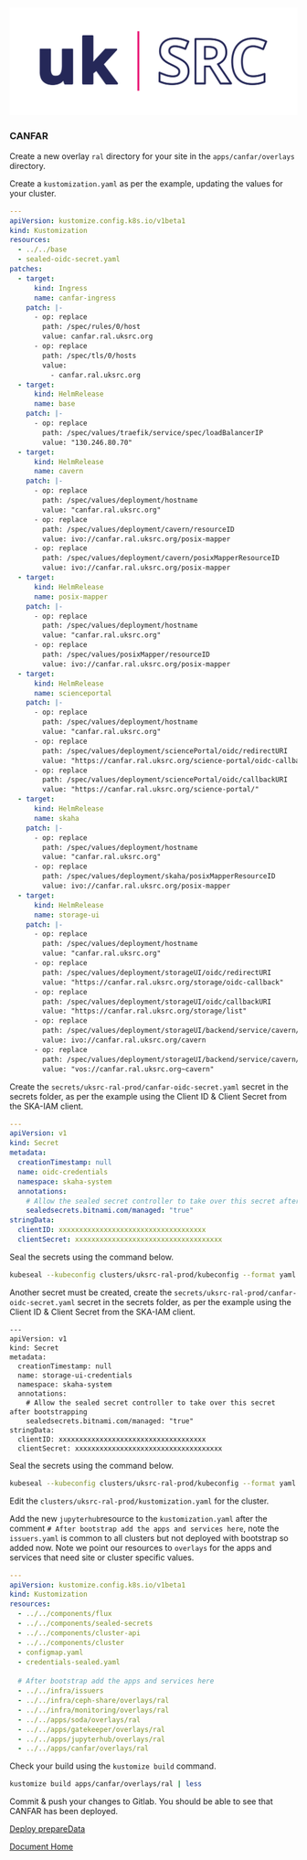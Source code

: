 ![Local Image](images/SKAO_ukSRC_logo_nostrapline_colour_rgb.png)
### CANFAR

Create a new overlay `ral` directory for your site in the `apps/canfar/overlays` directory.

Create a `kustomization.yaml` as per the example,  updating the values for your cluster.

```yaml
---
apiVersion: kustomize.config.k8s.io/v1beta1
kind: Kustomization
resources:
  - ../../base
  - sealed-oidc-secret.yaml
patches:
  - target:
      kind: Ingress
      name: canfar-ingress
    patch: |-
      - op: replace
        path: /spec/rules/0/host
        value: canfar.ral.uksrc.org
      - op: replace
        path: /spec/tls/0/hosts
        value:
          - canfar.ral.uksrc.org
  - target:
      kind: HelmRelease
      name: base
    patch: |-
      - op: replace
        path: /spec/values/traefik/service/spec/loadBalancerIP
        value: "130.246.80.70"
  - target:
      kind: HelmRelease
      name: cavern
    patch: |-
      - op: replace
        path: /spec/values/deployment/hostname    
        value: "canfar.ral.uksrc.org"
      - op: replace
        path: /spec/values/deployment/cavern/resourceID
        value: ivo://canfar.ral.uksrc.org/posix-mapper
      - op: replace
        path: /spec/values/deployment/cavern/posixMapperResourceID
        value: ivo://canfar.ral.uksrc.org/posix-mapper
  - target:
      kind: HelmRelease
      name: posix-mapper
    patch: |-
      - op: replace
        path: /spec/values/deployment/hostname
        value: "canfar.ral.uksrc.org"
      - op: replace
        path: /spec/values/posixMapper/resourceID
        value: ivo://canfar.ral.uksrc.org/posix-mapper
  - target:
      kind: HelmRelease
      name: scienceportal
    patch: |-
      - op: replace
        path: /spec/values/deployment/hostname
        value: "canfar.ral.uksrc.org"
      - op: replace
        path: /spec/values/deployment/sciencePortal/oidc/redirectURI
        value: "https://canfar.ral.uksrc.org/science-portal/oidc-callback"
      - op: replace
        path: /spec/values/deployment/sciencePortal/oidc/callbackURI
        value: "https://canfar.ral.uksrc.org/science-portal/"
  - target:
      kind: HelmRelease
      name: skaha
    patch: |-
      - op: replace
        path: /spec/values/deployment/hostname
        value: "canfar.ral.uksrc.org"
      - op: replace
        path: /spec/values/deployment/skaha/posixMapperResourceID
        value: ivo://canfar.ral.uksrc.org/posix-mapper
  - target:
      kind: HelmRelease
      name: storage-ui
    patch: |-
      - op: replace
        path: /spec/values/deployment/hostname
        value: "canfar.ral.uksrc.org"
      - op: replace
        path: /spec/values/deployment/storageUI/oidc/redirectURI
        value: "https://canfar.ral.uksrc.org/storage/oidc-callback"
      - op: replace
        path: /spec/values/deployment/storageUI/oidc/callbackURI
        value: "https://canfar.ral.uksrc.org/storage/list"
      - op: replace
        path: /spec/values/deployment/storageUI/backend/service/cavern/resourceID
        value: ivo://canfar.ral.uksrc.org/cavern
      - op: replace
        path: /spec/values/deployment/storageUI/backend/service/cavern/nodeURIPrefix
        value: "vos://canfar.ral.uksrc.org~cavern"
```

Create the `secrets/uksrc-ral-prod/canfar-oidc-secret.yaml` secret in the secrets folder, as per the example using the Client ID & Client Secret from the SKA-IAM client.

```yaml
---
apiVersion: v1
kind: Secret
metadata:
  creationTimestamp: null
  name: oidc-credentials
  namespace: skaha-system
  annotations:
    # Allow the sealed secret controller to take over this secret after bootstrapping
    sealedsecrets.bitnami.com/managed: "true"
stringData:
  clientID: xxxxxxxxxxxxxxxxxxxxxxxxxxxxxxxxxxxx
  clientSecret: xxxxxxxxxxxxxxxxxxxxxxxxxxxxxxxxxxxx
```

Seal the secrets using the command below.

```sh
kubeseal --kubeconfig clusters/uksrc-ral-prod/kubeconfig --format yaml --controller-name sealed-secrets --controller-namespace sealed-secrets-system --secret-file secrets/uksrc-ral-prod/canfar-oidc-secret.yaml --sealed-secret-file apps/canfar/overlays/ral-prod/sealed-oidc-secret.yaml
```

Another secret must be created, create the `secrets/uksrc-ral-prod/canfar-oidc-secret.yaml` secret in the secrets folder, as per the example using the Client ID & Client Secret from the SKA-IAM client.

```
---
apiVersion: v1
kind: Secret
metadata:
  creationTimestamp: null
  name: storage-ui-credentials
  namespace: skaha-system
  annotations:
    # Allow the sealed secret controller to take over this secret after bootstrapping
    sealedsecrets.bitnami.com/managed: "true" 
stringData:
  clientID: xxxxxxxxxxxxxxxxxxxxxxxxxxxxxxxxxxxx
  clientSecret: xxxxxxxxxxxxxxxxxxxxxxxxxxxxxxxxxxxx
```

Seal the secrets using the command below.

```sh
kubeseal --kubeconfig clusters/uksrc-ral-prod/kubeconfig --format yaml --controller-name sealed-secrets --controller-namespace sealed-secrets-system --secret-file secrets/uksrc-ral-prod/canfar-storage-ui-secret.yaml --sealed-secret-file apps/canfar/overlays/ral-prod/sealed-storage-ui-secret.yaml
```

Edit the `clusters/uksrc-ral-prod/kustomization.yaml` for the cluster.

Add the new `jupyterhub`resource to the `kustomization.yaml` after the comment `# After bootstrap add the apps and services here`, note the `issuers.yaml` is common to all clusters but not deployed with bootstrap so added now. Note we point our resources to `overlays` for the apps and services that need site or cluster specific values.

```yaml
---
apiVersion: kustomize.config.k8s.io/v1beta1
kind: Kustomization
resources:
  - ../../components/flux
  - ../../components/sealed-secrets
  - ../../components/cluster-api
  - ../../components/cluster
  - configmap.yaml
  - credentials-sealed.yaml

  # After bootstrap add the apps and services here
  - ../../infra/issuers
  - ../../infra/ceph-share/overlays/ral
  - ../../infra/monitoring/overlays/ral
  - ../../apps/soda/overlays/ral
  - ../../apps/gatekeeper/overlays/ral
  - ../../apps/jupyterhub/overlays/ral
  - ../../apps/canfar/overlays/ral
```


Check your build using the `kustomize build` command. 

```sh
kustomize build apps/canfar/overlays/ral | less
```

Commit & push your changes to Gitlab. You should be able to see that CANFAR has been deployed.

[Deploy prepareData](./deploy-preparedata.md)

[Document Home](./readme.md)
